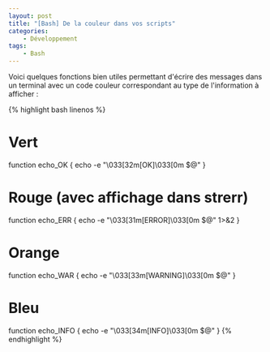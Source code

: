 ```yaml
---
layout: post
title: "[Bash] De la couleur dans vos scripts"
categories:
    - Développement
tags:
    - Bash
---
```

Voici quelques fonctions bien utiles permettant d'écrire des messages dans un terminal avec un code couleur correspondant au type de l'information à afficher :

{% highlight bash linenos %}
# Vert
function echo_OK {
	echo -e "\033[32m[OK]\033[0m $@"
}

# Rouge (avec affichage dans strerr)
function echo_ERR {
	echo -e "\033[31m[ERROR]\033[0m $@" 1>&2
}

# Orange
function echo_WAR {
	echo -e "\033[33m[WARNING]\033[0m $@"
}

# Bleu
function echo_INFO {
	echo -e "\033[34m[INFO]\033[0m $@"
}
{% endhighlight %}
